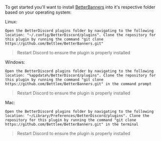 To get started you'll want to install [BetterBanners](https://raw.githubusercontent.com/Bettlee/BetterBanners/main/src/BetterBanners.plugin.js) into it's respective folder based on your operating system:

Linux:

    Open the BetterDiscord plugins folder by navigating to the following location: "~/.config/BetterDiscord/plugins". Clone the repository for this plugin by running the command "git clone https://github.com/Bettlee/BetterBanners.git"

> Restart Discord to ensure the plugin is properly installed

Windows:

    Open the BetterDiscord plugins folder by navigating to the following location: "%appdata%/BetterDiscord/plugins". Clone the repository for this plugin by running the command "git clone https://github.com/Bettlee/BetterBanners.git" in the command prompt

> Restart Discord to ensure the plugin is properly installed

Mac:

    Open the BetterDiscord plugins folder by navigating to the following location: "~/Library/Preferences/BetterDiscord/plugins". Clone the repository for this plugin by running the command "git clone https://github.com/Bettlee/BetterBanners.git" in the terminal

> Restart Discord to ensure the plugin is properly installed
